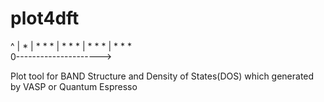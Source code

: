# plot4dft
^ 
|                  *
|     * *         *
|   *     *      *
|  *       *    *
| *          * *  
0--------------------->

Plot tool for BAND Structure and Density of States(DOS) which generated by VASP or Quantum Espresso 

